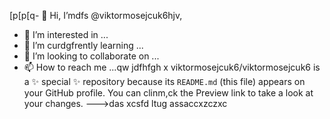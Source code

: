 [p[p[q- 👋 Hi, I’mdfs @viktormosejcuk6hjv,
- 👀 I’m interested in ...
- 🌱 I’m curdgfrently learning ...
- 💞️ I’m looking to collaborate on ...
- 📫 How to reach me ...qw
jdfhfgh
x
viktormosejcuk6/viktormosejcuk6 is a ✨ special ✨ repository because its `README.md` (this file) appears on your GitHub profile.
You can clinm,ck the Preview link to take a look at your changes.
--->das
xcsfd
ltug
assaccxzczxc
